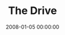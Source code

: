---
layout: series
series: "The Drive"
permalink: "/the-drive/"
title: The Drive
date: 2008-01-05 00:00:00
endDate: 2008-01-27 00:00:00
description: "\"Practice like you play\" is a favorite mantra of coaches. It's easy to connect this idea to the world of sports, but the reality is that results in every aspect of life are often directly tied to the disciplines we practice. Join us in January as we explore some of the basic fundamentals of living a life that matters."
src: "http://s3.amazonaws.com/crossroads-media/images/legacy/content/90x90.jpg"
---